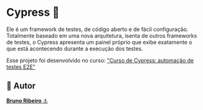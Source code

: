 ﻿# Cypress 🤖
 Ele é um framework de testes, de código aberto e de fácil configuração. Totalmente baseado em uma nova arquitetura, isenta de outros frameworks de testes, o Cypress apresenta um painel próprio que exibe exatamente o que está acontecendo durante a execução dos testes.
 
 
Esse projeto foi desenvolvido no curso: <a href="https://cursos.alura.com.br/course/cypress-automacao-testes-e2e/"> "Curso de
Cypress: automação de testes E2E" </a>

<h2>🧐 Autor</h2>
<a href="https://github.com/brdoliveira" title="Github"><b>Bruno Ribeiro</b> ⚓</a>
